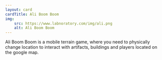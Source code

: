 ```yaml
---
layout: card
cardTitle: Ali Boom Boom
img:
    src: https://www.labnoratory.com/img/ali.png
    alt: Ali Boom Boom
---
```


Ali Boom Boom is a mobile terrain game, where you need to physically change location to interact with artifacts, 
buildings and players located on the google map.
